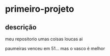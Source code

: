 # primeiro-projeto
## descrição
meu repositorio 
umas coisas loucas ai

paumeiras venceu em 51... mas o vasco é melhor